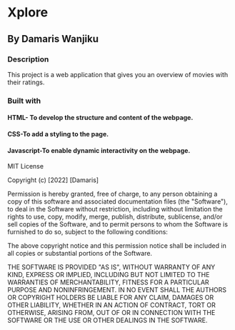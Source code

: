 # Xplore 
## By Damaris Wanjiku
### Description
This project is a web application that gives you an overview of movies with their ratings.
### Built with
#### HTML- To develop the structure and content of the webpage.
#### CSS-To add a styling to the page.
#### Javascript-To enable dynamic interactivity on the webpage.
MIT License

Copyright (c) [2022] [Damaris]

Permission is hereby granted, free of charge, to any person obtaining a copy
of this software and associated documentation files (the "Software"), to deal
in the Software without restriction, including without limitation the rights
to use, copy, modify, merge, publish, distribute, sublicense, and/or sell
copies of the Software, and to permit persons to whom the Software is
furnished to do so, subject to the following conditions:

The above copyright notice and this permission notice shall be included in all
copies or substantial portions of the Software.

THE SOFTWARE IS PROVIDED "AS IS", WITHOUT WARRANTY OF ANY KIND, EXPRESS OR
IMPLIED, INCLUDING BUT NOT LIMITED TO THE WARRANTIES OF MERCHANTABILITY,
FITNESS FOR A PARTICULAR PURPOSE AND NONINFRINGEMENT. IN NO EVENT SHALL THE
AUTHORS OR COPYRIGHT HOLDERS BE LIABLE FOR ANY CLAIM, DAMAGES OR OTHER
LIABILITY, WHETHER IN AN ACTION OF CONTRACT, TORT OR OTHERWISE, ARISING FROM,
OUT OF OR IN CONNECTION WITH THE SOFTWARE OR THE USE OR OTHER DEALINGS IN THE
SOFTWARE.
